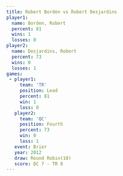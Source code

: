 ```yaml
---
title: Robert Borden vs Robert Desjardins
player1:                  
  name: Borden, Robert    
  percent: 81             
  wins: 1                 
  losses: 0               
player2:                  
  name: Desjardins, Robert
  percent: 73             
  wins: 0                 
  losses: 1               
games:
 - player1:        
     team: 'TR'    
     position: Lead
     percent: 81   
     win: 1        
     loss: 0       
   player2:          
     team: 'QC'      
     position: Fourth
     percent: 73     
     win: 0          
     loss: 1         
   event: Brier         
   year: 2012           
   draw: Round Robin(10)
   score: QC 7 - TR 8   
---
```


